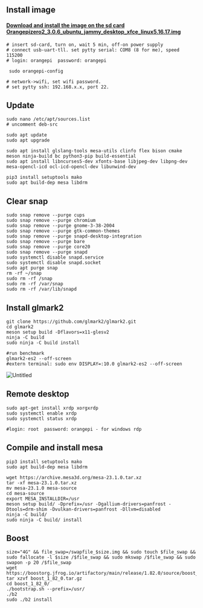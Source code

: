 Install image
------------
#### [Download and  install the image on the sd card Orangepizero2_3.0.6_ubuntu_jammy_desktop_xfce_linux5.16.17.img](https://drive.google.com/file/d/1qTtGsdRtx4EtQQIXGP-6RgXL6NTIjvmw/view?usp=share_link "Download and  install the image on the sd card Orangepizero2_3.0.6_ubuntu_jammy_desktop_xfce_linux5.16.17.img")

	# insert sd-card, turn on, wait 5 min, off-on power supply
	# connect usb-uart-tll. set pytty serial: COM8 (8 for me), speed 115200
	# login: orangepi  password: orangepi

	 sudo orangepi-config

	# network->wifi, set wifi password.
	# set pytty ssh: 192.168.x.x, port 22.
	
Update
------------
	sudo nano /etc/apt/sources.list
	# uncomment deb-src

	sudo apt update
	sudo apt upgrade

	sudo apt install glslang-tools mesa-utils clinfo flex bison cmake meson ninja-build bc python3-pip build-essential 
	sudo apt install libncurses5-dev xfonts-base libjpeg-dev libpng-dev mesa-opencl-icd ocl-icd-opencl-dev libunwind-dev

	pip3 install setuptools mako
	sudo apt build-dep mesa libdrm

Clear snap
------------
	sudo snap remove --purge cups
	sudo snap remove --purge chromium
	sudo snap remove --purge gnome-3-38-2004
	sudo snap remove --purge gtk-common-themes
	sudo snap remove --purge snapd-desktop-integration
	sudo snap remove --purge bare
	sudo snap remove --purge core20
	sudo snap remove --purge snapd
	sudo systemctl disable snapd.service
	sudo systemctl disable snapd.socket
	sudo apt purge snap
	rm -rf ~/snap
	sudo rm -rf /snap
	sudo rm -rf /var/snap
	sudo rm -rf /var/lib/snapd

Install glmark2
------------
	git clone https://github.com/glmark2/glmark2.git
	cd glmark2
	meson setup build -Dflavors=x11-glesv2 
	ninja -C build
	sudo ninja -C build install

	#run benchmark
	glmark2-es2 --off-screen
	#extern terminal: sudo env DISPLAY=:10.0 glmark2-es2 --off-screen
	
![Untitled](https://github.com/RomanSereda/orangepi-zero2-gpu-enable/assets/31166559/14e2a3fa-1fe4-4be8-bb16-f1531a264530)


Remote desktop
------------
	sudo apt-get install xrdp xorgxrdp
	sudo systemctl enable xrdp
	sudo systemctl status xrdp

	#login: root  password: orangepi - for windows rdp

Compile and install mesa
------------
	pip3 install setuptools mako
	sudo apt build-dep mesa libdrm

	wget https://archive.mesa3d.org/mesa-23.1.0.tar.xz
	tar -xf mesa-23.1.0.tar.xz
	mv mesa-23.1.0 mesa-source
	cd mesa-source
	export MESA_INSTALLDIR=/usr
	meson setup build/ -Dprefix=/usr -Dgallium-drivers=panfrost -Dtools=drm-shim -Dvulkan-drivers=panfrost -Dllvm=disabled
	ninja -C build/
	sudo ninja -C build/ install

Boost
------------
	size="4G" && file_swap=/swapfile_$size.img && sudo touch $file_swap && sudo fallocate -l $size /$file_swap && sudo mkswap /$file_swap && sudo swapon -p 20 /$file_swap
	wget https://boostorg.jfrog.io/artifactory/main/release/1.82.0/source/boost_1_82_0.tar.gz
	tar xzvf boost_1_82_0.tar.gz
	cd boost_1_82_0/
	./bootstrap.sh --prefix=/usr/
	./b2
	sudo ./b2 install


